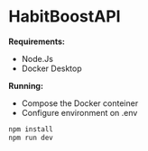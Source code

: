 # HabitBoostAPI

__Requirements:__

- Node.Js
- Docker Desktop

__Running:__

- Compose the Docker conteiner
- Configure environment on .env

```bash
npm install
npm run dev
```
